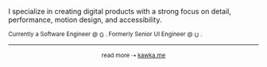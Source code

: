 I specialize in creating digital products with a strong focus on detail, performance, motion design, and accessibility.

<p>
 <sub>
  Currently a Software Engineer @ <a href="https://www.google.com/"><img align="center" src="https://cdn.svgporn.com/logos/google.svg" height="12" alt="Google" /></a>. Formerly Senior UI Engineer @ <a href="https://upsidelab.io/"><img align="center" src="https://github.com/user-attachments/assets/980795b8-ab42-426f-8054-7fc180f292ce" height="12" alt="Upsidelab.io" /></a>.
 </sub>
</p>

<hr />

<p align="center" dir="auto">
 <sub>
 read more ⇢
  <a href="https://kawka.me">
    kawka.me
  </a>
 </sub>
</p>
